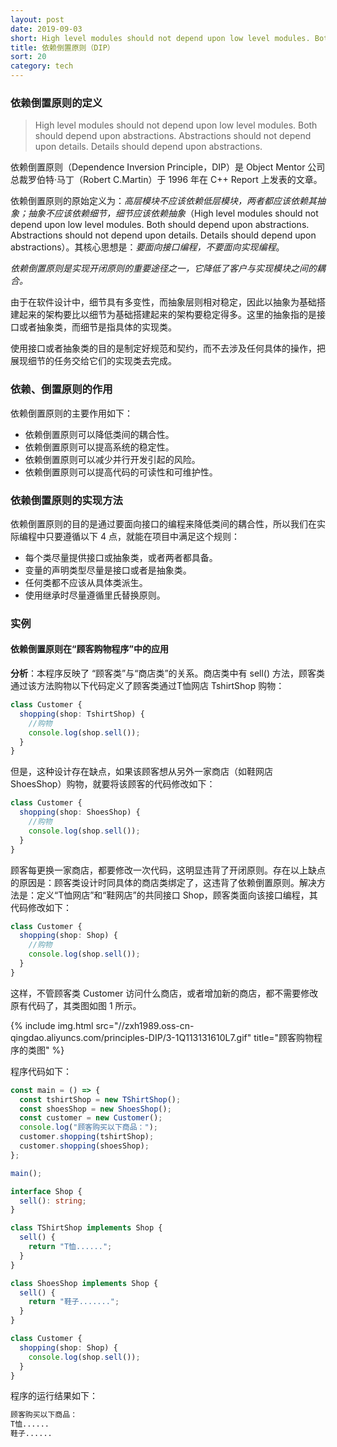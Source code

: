 ```yaml
---
layout: post
date: 2019-09-03
short: High level modules should not depend upon low level modules. Both should depend upon abstractions. Abstractions should not depend upon details. Details should depend upon abstractions.
title: 依赖倒置原则（DIP）
sort: 20
category: tech
---
```


### 依赖倒置原则的定义

> High level modules should not depend upon low level modules. Both should depend upon abstractions. Abstractions should not depend upon details. Details should depend upon abstractions.

依赖倒置原则（Dependence Inversion Principle，DIP）是 Object Mentor 公司总裁罗伯特·马丁（Robert C.Martin）于 1996 年在 C++ Report 上发表的文章。

依赖倒置原则的原始定义为：_高层模块不应该依赖低层模块，两者都应该依赖其抽象；抽象不应该依赖细节，细节应该依赖抽象_（High level modules should not depend upon low level modules. Both should depend upon abstractions. Abstractions should not depend upon details. Details should depend upon abstractions）。其核心思想是：_要面向接口编程，不要面向实现编程_。

_依赖倒置原则是实现开闭原则的重要途径之一，它降低了客户与实现模块之间的耦合。_

由于在软件设计中，细节具有多变性，而抽象层则相对稳定，因此以抽象为基础搭建起来的架构要比以细节为基础搭建起来的架构要稳定得多。这里的抽象指的是接口或者抽象类，而细节是指具体的实现类。

使用接口或者抽象类的目的是制定好规范和契约，而不去涉及任何具体的操作，把展现细节的任务交给它们的实现类去完成。

### 依赖、倒置原则的作用

依赖倒置原则的主要作用如下：

- 依赖倒置原则可以降低类间的耦合性。
- 依赖倒置原则可以提高系统的稳定性。
- 依赖倒置原则可以减少并行开发引起的风险。
- 依赖倒置原则可以提高代码的可读性和可维护性。

### 依赖倒置原则的实现方法

依赖倒置原则的目的是通过要面向接口的编程来降低类间的耦合性，所以我们在实际编程中只要遵循以下 4 点，就能在项目中满足这个规则：

- 每个类尽量提供接口或抽象类，或者两者都具备。
- 变量的声明类型尽量是接口或者是抽象类。
- 任何类都不应该从具体类派生。
- 使用继承时尽量遵循里氏替换原则。

### 实例

#### 依赖倒置原则在“顾客购物程序”中的应用

**分析**：本程序反映了 “顾客类”与“商店类”的关系。商店类中有 sell() 方法，顾客类通过该方法购物以下代码定义了顾客类通过T恤网店 TshirtShop 购物：

```ts
class Customer {
  shopping(shop: TshirtShop) {
    //购物
    console.log(shop.sell());
  }
}
```

但是，这种设计存在缺点，如果该顾客想从另外一家商店（如鞋网店 ShoesShop）购物，就要将该顾客的代码修改如下：

```ts
class Customer {
  shopping(shop: ShoesShop) {
    //购物
    console.log(shop.sell());
  }
}
```

顾客每更换一家商店，都要修改一次代码，这明显违背了开闭原则。存在以上缺点的原因是：顾客类设计时同具体的商店类绑定了，这违背了依赖倒置原则。解决方法是：定义“T恤网店”和“鞋网店”的共同接口 Shop，顾客类面向该接口编程，其代码修改如下：

```ts
class Customer {
  shopping(shop: Shop) {
    //购物
    console.log(shop.sell());
  }
}
```

这样，不管顾客类 Customer 访问什么商店，或者增加新的商店，都不需要修改原有代码了，其类图如图 1 所示。

{% include img.html src="//zxh1989.oss-cn-qingdao.aliyuncs.com/principles-DIP/3-1Q113131610L7.gif" title="顾客购物程序的类图" %}

程序代码如下：

```ts
const main = () => {
  const tshirtShop = new TShirtShop();
  const shoesShop = new ShoesShop();
  const customer = new Customer();
  console.log("顾客购买以下商品：");
  customer.shopping(tshirtShop);
  customer.shopping(shoesShop);
};

main();

interface Shop {
  sell(): string;
}

class TShirtShop implements Shop {
  sell() {
    return "T恤......";
  }
}

class ShoesShop implements Shop {
  sell() {
    return "鞋子.......";
  }
}

class Customer {
  shopping(shop: Shop) {
    console.log(shop.sell());
  }
}
```

程序的运行结果如下：

```sh
顾客购买以下商品：
T恤......
鞋子......
```